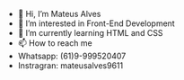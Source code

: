 - 👋 Hi, I’m Mateus Alves
- 👀 I’m interested in Front-End Development
- 🌱 I’m currently learning HTML and CSS
- 📫 How to reach me 
- Whatsapp: (61)9-999520407
- Instragran: mateusalves9611

<!---
zMateusADS/zMateusADS is a ✨ special ✨ repository because its `README.md` (this file) appears on your GitHub profile.
You can click the Preview link to take a look at your changes.
--->
